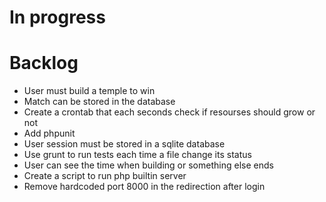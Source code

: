 # In progress

# Backlog

 * User must build a temple to win
 * Match can be stored in the database
 * Create a crontab that each seconds check if resourses should grow or not
 * Add phpunit
 * User session must be stored in a sqlite database
 * Use grunt to run tests each time a file change its status
 * User can see the time when building or something else ends
 * Create a script to run php builtin server
 * Remove hardcoded port 8000 in the redirection after login
